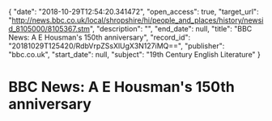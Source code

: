 {
  "date": "2018-10-29T12:54:20.341472", 
  "open_access": true, 
  "target_url": "http://news.bbc.co.uk/local/shropshire/hi/people_and_places/history/newsid_8105000/8105367.stm", 
  "description": "", 
  "end_date": null, 
  "title": "BBC News: A E Housman's 150th anniversary", 
  "record_id": "20181029T125420/RdbVrpZSsXlUgX3N127iMQ==", 
  "publisher": "bbc.co.uk", 
  "start_date": null, 
  "subject": "19th Century English Literature"
}

# BBC News: A E Housman's 150th anniversary

